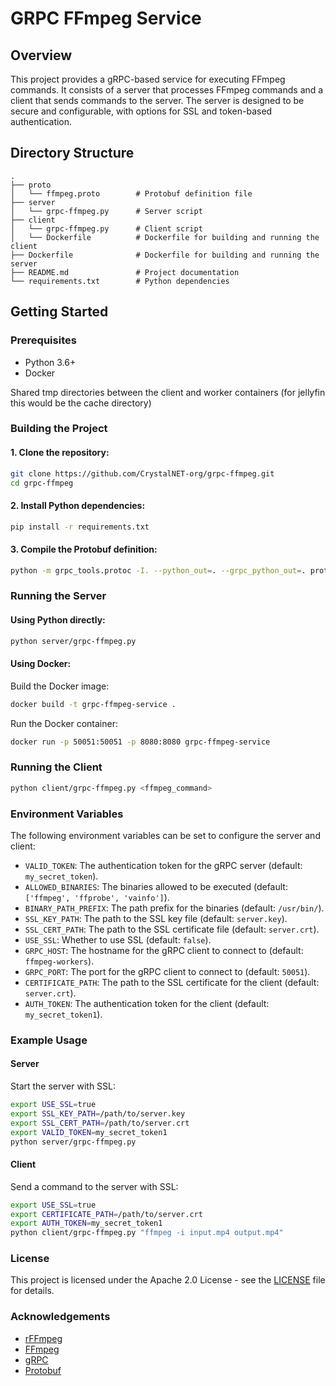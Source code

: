 # GRPC FFmpeg Service

## Overview

This project provides a gRPC-based service for executing FFmpeg commands. It consists of a server that processes FFmpeg commands and a client that sends commands to the server. The server is designed to be secure and configurable, with options for SSL and token-based authentication.

## Directory Structure

```
.
├── proto
│   └── ffmpeg.proto        # Protobuf definition file
├── server
│   └── grpc-ffmpeg.py      # Server script
├── client
│   └── grpc-ffmpeg.py      # Client script
│   └── Dockerfile          # Dockerfile for building and running the client
├── Dockerfile              # Dockerfile for building and running the server
├── README.md               # Project documentation
└── requirements.txt        # Python dependencies
```

## Getting Started

### Prerequisites

- Python 3.6+
- Docker

Shared tmp directories between the client and worker containers (for jellyfin this would be the cache directory)

### Building the Project

#### 1. Clone the repository:

```bash
git clone https://github.com/CrystalNET-org/grpc-ffmpeg.git
cd grpc-ffmpeg
```

#### 2. Install Python dependencies:

```bash
pip install -r requirements.txt
```

#### 3. Compile the Protobuf definition:

```bash
python -m grpc_tools.protoc -I. --python_out=. --grpc_python_out=. proto/ffmpeg.proto
```

### Running the Server

#### Using Python directly:

```bash
python server/grpc-ffmpeg.py
```

#### Using Docker:

Build the Docker image:

```bash
docker build -t grpc-ffmpeg-service .
```

Run the Docker container:

```bash
docker run -p 50051:50051 -p 8080:8080 grpc-ffmpeg-service
```

### Running the Client

```bash
python client/grpc-ffmpeg.py <ffmpeg_command>
```

### Environment Variables

The following environment variables can be set to configure the server and client:

- `VALID_TOKEN`: The authentication token for the gRPC server (default: `my_secret_token`).
- `ALLOWED_BINARIES`: The binaries allowed to be executed (default: `['ffmpeg', 'ffprobe', 'vainfo']`).
- `BINARY_PATH_PREFIX`: The path prefix for the binaries (default: `/usr/bin/`).
- `SSL_KEY_PATH`: The path to the SSL key file (default: `server.key`).
- `SSL_CERT_PATH`: The path to the SSL certificate file (default: `server.crt`).
- `USE_SSL`: Whether to use SSL (default: `false`).
- `GRPC_HOST`: The hostname for the gRPC client to connect to (default: `ffmpeg-workers`).
- `GRPC_PORT`: The port for the gRPC client to connect to (default: `50051`).
- `CERTIFICATE_PATH`: The path to the SSL certificate for the client (default: `server.crt`).
- `AUTH_TOKEN`: The authentication token for the client (default: `my_secret_token1`).

### Example Usage

#### Server

Start the server with SSL:

```bash
export USE_SSL=true
export SSL_KEY_PATH=/path/to/server.key
export SSL_CERT_PATH=/path/to/server.crt
export VALID_TOKEN=my_secret_token1
python server/grpc-ffmpeg.py
```

#### Client

Send a command to the server with SSL:

```bash
export USE_SSL=true
export CERTIFICATE_PATH=/path/to/server.crt
export AUTH_TOKEN=my_secret_token1
python client/grpc-ffmpeg.py "ffmpeg -i input.mp4 output.mp4"
```

### License

This project is licensed under the Apache 2.0 License - see the [LICENSE](LICENSE) file for details.

### Acknowledgements

- [rFFmpeg](https://github.com/joshuaboniface/rffmpeg)
- [FFmpeg](https://ffmpeg.org/)
- [gRPC](https://grpc.io/)
- [Protobuf](https://developers.google.com/protocol-buffers)
